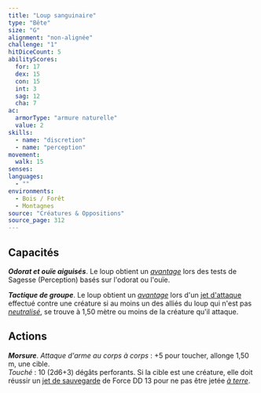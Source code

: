 ```yaml
---
title: "Loup sanguinaire"
type: "Bête"
size: "G"
alignment: "non-alignée"
challenge: "1"
hitDiceCount: 5
abilityScores:
  for: 17
  dex: 15
  con: 15
  int: 3
  sag: 12
  cha: 7
ac: 
  armorType: "armure naturelle"
  value: 2
skills: 
  - name: "discretion"
  - name: "perception"
movement: 
  walk: 15
senses: 
languages: 
  - ""
environments:
  - Bois / Forêt
  - Montagnes
source: "Créatures & Oppositions"
source_page: 312
---
```

## Capacités
_**Odorat et ouïe aiguisés**_. Le loup obtient un [_avantage_](/utiliser-les-caracteristiques/#avantage-et-desavantage) lors des tests de Sagesse (Perception) basés sur l'odorat ou l'ouïe.

_**Tactique de groupe**_. Le loup obtient un [_avantage_](/utiliser-les-caracteristiques/#avantage-et-desavantage) lors d'un [jet d'attaque](/combattre/#jets-d-attaque) effectué contre une créature si au moins un des alliés du loup qui n'est pas [_neutralisé_](/gerer-la-sante-du-personnage/#neutralise), se trouve à 1,50 mètre ou moins de la créature qu'il attaque.

## Actions
_**Morsure**_. _Attaque d'arme au corps à corps_ : +5 pour toucher, allonge 1,50 m, une cible.  
_Touché_ : 10 (2d6+3) dégâts perforants. Si la cible est une créature, elle doit réussir un [jet de sauvegarde](/utiliser-les-caracteristiques#jets-de-sauvegarde) de Force DD 13 pour ne pas être jetée [_à terre_](/gerer-la-sante-du-personnage/#a-terre).
